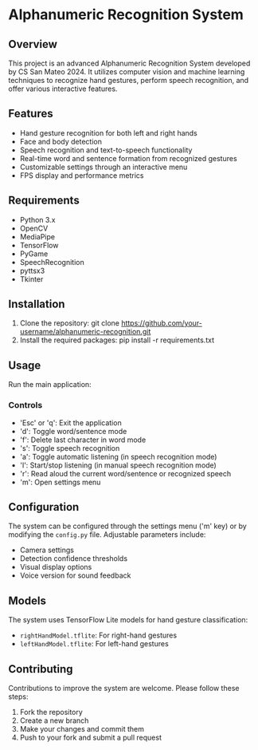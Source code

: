 # Alphanumeric Recognition System

## Overview
This project is an advanced Alphanumeric Recognition System developed by CS San Mateo 2024. It utilizes computer vision and machine learning techniques to recognize hand gestures, perform speech recognition, and offer various interactive features.

## Features
- Hand gesture recognition for both left and right hands
- Face and body detection
- Speech recognition and text-to-speech functionality
- Real-time word and sentence formation from recognized gestures
- Customizable settings through an interactive menu
- FPS display and performance metrics

## Requirements
- Python 3.x
- OpenCV
- MediaPipe
- TensorFlow
- PyGame
- SpeechRecognition
- pyttsx3
- Tkinter

## Installation
1. Clone the repository: git clone https://github.com/your-username/alphanumeric-recognition.git
2. Install the required packages: pip install -r requirements.txt

## Usage
Run the main application:

### Controls
- 'Esc' or 'q': Exit the application
- 'd': Toggle word/sentence mode
- 'f': Delete last character in word mode
- 's': Toggle speech recognition
- 'a': Toggle automatic listening (in speech recognition mode)
- 'l': Start/stop listening (in manual speech recognition mode)
- 'r': Read aloud the current word/sentence or recognized speech
- 'm': Open settings menu

## Configuration
The system can be configured through the settings menu ('m' key) or by modifying the `config.py` file. Adjustable parameters include:
- Camera settings
- Detection confidence thresholds
- Visual display options
- Voice version for sound feedback

## Models
The system uses TensorFlow Lite models for hand gesture classification:
- `rightHandModel.tflite`: For right-hand gestures
- `leftHandModel.tflite`: For left-hand gestures

## Contributing
Contributions to improve the system are welcome. Please follow these steps:
1. Fork the repository
2. Create a new branch
3. Make your changes and commit them
4. Push to your fork and submit a pull request
